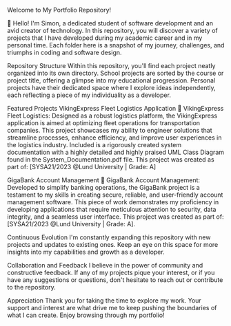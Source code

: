 Welcome to My Portfolio Repository!


👋 Hello! I'm Simon, a dedicated student of software development and an avid creator of technology. In this repository, you will discover a variety of projects that I have developed during my academic career and in my personal time. Each folder here is a snapshot of my journey, challenges, and triumphs in coding and software design.

Repository Structure
Within this repository, you'll find each project neatly organized into its own directory. School projects are sorted by the course or project title, offering a glimpse into my educational progression. Personal projects have their dedicated space where I explore ideas independently, each reflecting a piece of my individuality as a developer.

Featured Projects
VikingExpress Fleet Logistics Application
🚚 VikingExpress Fleet Logistics: Designed as a robust logistics platform, the VikingExpress application is aimed at optimizing fleet operations for transportation companies. This project showcases my ability to engineer solutions that streamline processes, enhance efficiency, and improve user experiences in the logistics industry.
Included is a rigorously created system documentation with a highly detailed and highly praised UML Class Diagram found in the System_Documentation.pdf file.
This project was created as part of:
[SYSA21/2023 @Lund University | Grade: A]

GigaBank Account Management
🏦 GigaBank Account Management: Developed to simplify banking operations, the GigaBank project is a testament to my skills in creating secure, reliable, and user-friendly account management software. This piece of work demonstrates my proficiency in developing applications that require meticulous attention to security, data integrity, and a seamless user interface. 
This project was created as part of:
[SYSA21/2023 @Lund University | Grade: A].

Continuous Evolution
I'm constantly expanding this repository with new projects and updates to existing ones. Keep an eye on this space for more insights into my capabilities and growth as a developer.

Collaboration and Feedback
I believe in the power of community and constructive feedback. If any of my projects pique your interest, or if you have any suggestions or questions, don't hesitate to reach out or contribute to the repository.

Appreciation
Thank you for taking the time to explore my work. Your support and interest are what drive me to keep pushing the boundaries of what I can create. Enjoy browsing through my portfolio!

